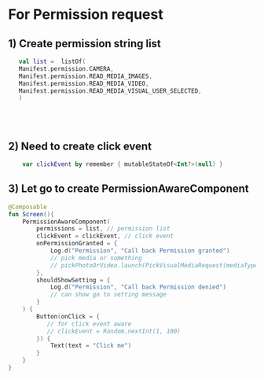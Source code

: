 #  For Permission request

## 1) Create permission string list

```kotlin
   val list =  listOf(
   Manifest.permission.CAMERA,
   Manifest.permission.READ_MEDIA_IMAGES,
   Manifest.permission.READ_MEDIA_VIDEO,
   Manifest.permission.READ_MEDIA_VISUAL_USER_SELECTED,
   )
```
<br><br>

## 2) Need to create click event 

```kotlin
    var clickEvent by remember { mutableStateOf<Int?>(null) }
```

## 3) Let go to create PermissionAwareComponent

```kotlin
@Composable
fun Screen(){
    PermissionAwareComponent(
        permissions = list, // permission list
        clickEvent = clickEvent, // click event 
        onPermissionGranted = {
            Log.d("Permission", "Call back Permission granted")
            // pick media or something
            // pickPhotoOrVideo.launch(PickVisualMediaRequest(mediaType = ActivityResultContracts.PickVisualMedia.ImageAndVideo))
        },
        shouldShowSetting = {
            Log.d("Permission", "Call back Permission denied")
            // can show go to setting message
        }
    ) {
        Button(onClick = {
           // for click event aware 
           // clickEvent = Random.nextInt(1, 100)
        }) {
            Text(text = "Click me")
        }
    }
}
```